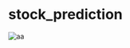 # stock_prediction

![aa](https://user-images.githubusercontent.com/70372577/136746809-4c1c4a7f-067e-4531-aaa0-33172f290192.png)
